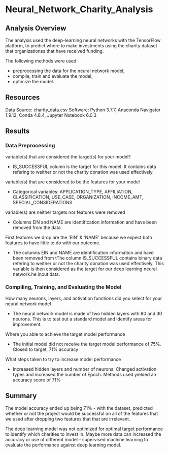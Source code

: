 # Neural_Network_Charity_Analysis

## Analysis Overview
The analysis used the deep-learning neural networks with the TensorFlow platform, to predict where to make investments using the charity dataset that organizationss that have received funding. 

The following methods were used:
-   preprocessing the data for the neural network model,
-   compile, train and evaluate the model,
-   optimize the model.

## Resources
Data Source: charity_data.csv
Software: Python 3.7.7, Anaconda Navigator 1.9.12, Conda 4.8.4, Jupyter Notebook 6.0.3

## Results

### Data Preprocessing

variable(s) that are considered the target(s) for your model?

-   IS_SUCCESSFUL column is the target for this model. It contains data refering to weither or not the charity donation was used effectively.

variable(s) that are considered to be the features for your model

-   Categorical variables: APPLICATION_TYPE, AFFILIATION, CLASSIFICATION, USE_CASE, ORGANIZATION, INCOME_AMT, SPECIAL_CONSIDERATIONS

variable(s) are neither targets nor features were removed

-   Columns EIN and NAME are identification information and have been removed from the data


First features we drop are the 'EIN' & 'NAME' because we expect both features to have little to do with our outcome.

-   The columns EIN and NAME are identification information and have been removed from tThe column IS_SUCCESSFUL contains binary data refering to weither or not the charity donation was used effectively. This variable is then considered as the target for our deep learning neural network.he input data.


### Compiling, Training, and Evaluating the Model

How many neurons, layers, and activation functions did you select for your neural network model

-  The neural network model is made of two hidden layers with 80 and 30 neurons. This is to test out a standard model and identify areas for improvement. 

Where you able to achieve the target model performance

-   The initial model did not receive the target model performance of 75%. Closed to target, 71% accuracy

What steps taken to try to increase model performance

-   Increased hidden layers and number of neurons. Changed activation types and increased the number of Epoch.
    Methods used yielded an accuracy score of 71%

## Summary

The model accuracy ended up being 71% - with the dataset, predicted whether or not the project would be successful on all of the features that we used after dropping two features that that are irrelevant. 

The deep learning model was not optimized for optimal target performance to identify which charities to invest in. Maybe more data can increased the accuracy or use of different model - supervised machine learning to evaluate the performance against deep learning model.

